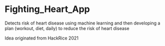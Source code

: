 # Fighting_Heart_App
Detects risk of heart disease using machine learning and then developing a plan (workout, diet, daily) to reduce the risk of heart disease

Idea originated from HackRice 2021
